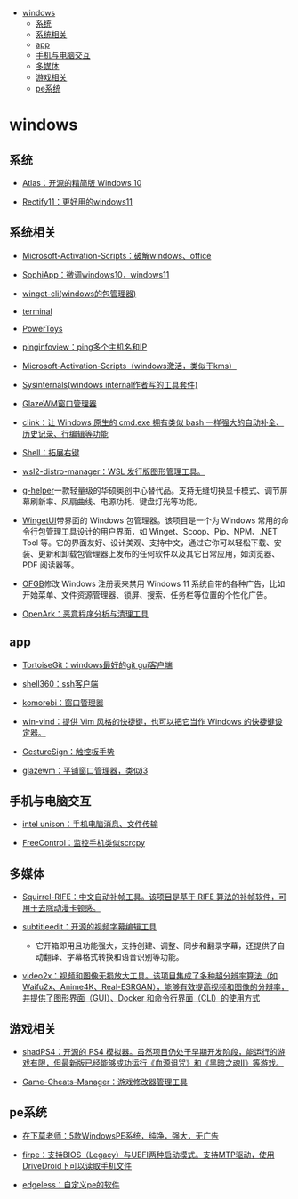<!-- vim-markdown-toc GFM -->

* [windows](#windows)
    * [系统](#系统)
    * [系统相关](#系统相关)
    * [app](#app)
    * [手机与电脑交互](#手机与电脑交互)
    * [多媒体](#多媒体)
    * [游戏相关](#游戏相关)
    * [pe系统](#pe系统)

<!-- vim-markdown-toc -->

# windows

## 系统

- [Atlas：开源的精简版 Windows 10](https://github.com/Atlas-OS/Atlas)

- [Rectify11：更好用的windows11](https://github.com/Rectify11/Installer)

## 系统相关

- [Microsoft-Activation-Scripts：破解windows、office](https://github.com/massgravel/Microsoft-Activation-Scripts)

- [SophiApp：微调windows10，windows11](https://github.com/Sophia-Community/SophiApp)

- [winget-cli(windows的包管理器)](https://github.com/microsoft/winget-cli)

- [terminal](https://github.com/microsoft/terminal)

- [PowerToys](https://github.com/microsoft/PowerToys)

- [pinginfoview：ping多个主机名和IP](https://www.nirsoft.net/utils/multiple_ping_tool.html)

- [Microsoft-Activation-Scripts（windows激活，类似于kms）](https://github.com/massgravel/Microsoft-Activation-Scripts)

- [Sysinternals(windows internal作者写的工具套件)](https://docs.microsoft.com/en-us/sysinternals/)

- [GlazeWM窗口管理器](https://github.com/lars-berger/GlazeWM)

- [clink：让 Windows 原生的 cmd.exe 拥有类似 bash 一样强大的自动补全、历史记录、行编辑等功能](https://github.com/chrisant996/clink)

- [Shell：拓展右键](https://github.com/moudey/Shell)

- [wsl2-distro-manager：WSL 发行版图形管理工具。](https://github.com/bostrot/wsl2-distro-manager)

- [g-helper](https://github.com/seerge/g-helper)一款轻量级的华硕奥创中心替代品。支持无缝切换显卡模式、调节屏幕刷新率、风扇曲线、电源功耗、键盘灯光等功能。

- [WingetUI](https://github.com/marticliment/WingetUI)带界面的 Windows 包管理器。该项目是一个为 Windows 常用的命令行包管理工具设计的用户界面，如 Winget、Scoop、Pip、NPM、.NET Tool 等。它的界面友好、设计美观、支持中文，通过它你可以轻松下载、安装、更新和卸载包管理器上发布的任何软件以及其它日常应用，如浏览器、PDF 阅读器等。

- [OFGB](https://github.com/xM4ddy/OFGB)修改 Windows 注册表来禁用 Windows 11 系统自带的各种广告，比如开始菜单、文件资源管理器、锁屏、搜索、任务栏等位置的个性化广告。

- [OpenArk：恶意程序分析与清理工具](https://github.com/BlackINT3/OpenArk)

## app

- [TortoiseGit：windows最好的git gui客户端](https://github.com/TortoiseGit/TortoiseGit)

- [shell360：ssh客户端](https://github.com/shell360)

- [komorebi：窗口管理器](https://github.com/LGUG2Z/komorebi)

- [win-vind：提供 Vim 风格的快捷键，也可以把它当作 Windows 的快捷键设定器。](https://github.com/pit-ray/win-vind)

- [GestureSign：触控板手势](https://github.com/TransposonY/GestureSign)

- [glazewm：平铺窗口管理器，类似i3](https://github.com/glzr-io/glazewm)

## 手机与电脑交互

- [intel unison：手机电脑消息、文件传输]()

- [FreeControl：监控手机类似scrcpy](https://github.com/pdone/FreeControl)

## 多媒体

- [Squirrel-RIFE：中文自动补帧工具。该项目是基于 RIFE 算法的补帧软件，可用于去除动漫卡顿感。](https://github.com/Justin62628/Squirrel-RIFE)

- [subtitleedit：开源的视频字幕编辑工具](https://github.com/SubtitleEdit/subtitleedit)
    - 它开箱即用且功能强大，支持创建、调整、同步和翻录字幕，还提供了自动翻译、字幕格式转换和语音识别等功能。

- [video2x：视频和图像无损放大工具。该项目集成了多种超分辨率算法（如 Waifu2x、Anime4K、Real-ESRGAN），能够有效提高视频和图像的分辨率，并提供了图形界面（GUI）、Docker 和命令行界面（CLI）的使用方式](https://github.com/k4yt3x/video2x)

## 游戏相关

- [shadPS4：开源的 PS4 模拟器。虽然项目仍处于早期开发阶段，能运行的游戏有限，但最新版已经能够成功运行《血源诅咒》和《黑暗之魂II》等游戏。](https://github.com/shadps4-emu/shadPS4)

- [Game-Cheats-Manager：游戏修改器管理工具](https://github.com/dyang886/Game-Cheats-Manager)

## pe系统

- [在下莫老师：5款WindowsPE系统，纯净，强大，无广告](https://www.bilibili.com/video/BV19T411G7gW)

- [firpe：支持BIOS（Legacy）与UEFI两种启动模式。支持MTP驱动，使用DriveDroid下可以读取手机文件](https://firpe.cn/)

- [edgeless：自定义pe的软件](https://home.edgeless.top/)
